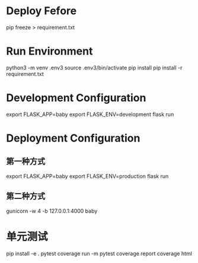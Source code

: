 # Deploy Fefore
pip freeze > requirement.txt

# Run Environment

python3 -m venv .env3
source .env3/bin/activate
pip install
pip install -r requirement.txt

# Development Configuration

export FLASK_APP=baby
export FLASK_ENV=development
flask run

# Deployment Configuration

## 第一种方式
export FLASK_APP=baby
export FLASK_ENV=production
flask run

## 第二种方式
gunicorn -w 4 -b 127.0.0.1:4000 baby


# 单元测试
pip install -e .
pytest
coverage run -m pytest
coverage report
coverage html

